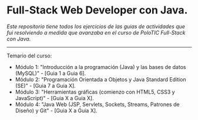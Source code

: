 # Full-Stack Web Developer con Java.

<i>Este repositorio tiene todos los ejercicios de las guias de actividades que fui resolviendo a medida que avanzaba en el curso de PoloTIC Full-Stack con Java.</i>

<hr />

Temario del curso:

<ul>
  <li>Módulo 1: "Introducción a la programación (Java) y las bases de datos (MySQL)" - [Guia 1 a Guia 6].</li>
  <li>Módulo 2: "Programación Orientada a Objetos y Java Standard Edition (SE)" - [Guia 7 a Guia X].</li>
  <li>Módulo 3: "Herramientas gráficas (comienzo con HTML5, CSS3 y JavaScript)" - [Guia X a Guia X].</li>
  <li>Módulo 4: "Java Web (JSP, Servlets, Sockets, Streams, Patrones de Diseño) y Git" - [Guia X a Guia X].</li>
</ul>
